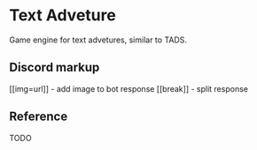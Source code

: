 # Text Adveture
Game engine for text advetures, similar to TADS.

## Discord markup
[[img=url]] - add image to bot response
[[break]] - split response

## Reference
TODO
